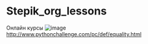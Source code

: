 # Stepik_org_lessons
Онлайн курсы 
![image](https://user-images.githubusercontent.com/93327801/141980876-e8a75dd7-73f1-404c-a79d-cc8603e8f5aa.png)
http://www.pythonchallenge.com/pc/def/equality.html
